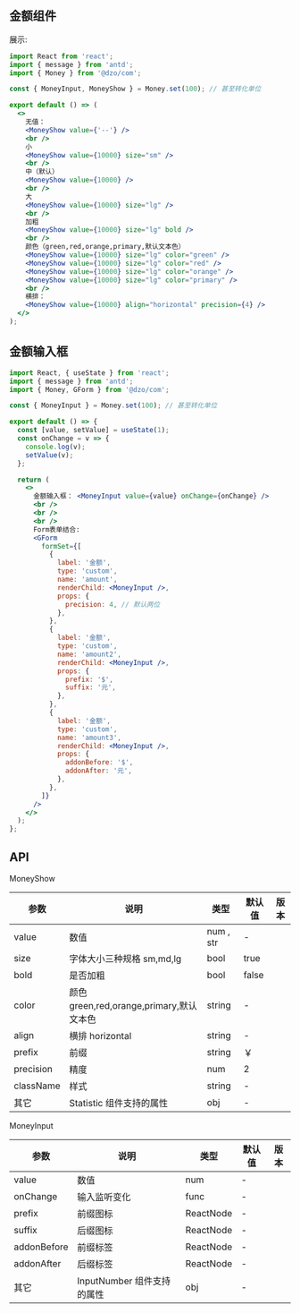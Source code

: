 ## 金额组件

展示:

```jsx
import React from 'react';
import { message } from 'antd';
import { Money } from '@dzo/com';

const { MoneyInput, MoneyShow } = Money.set(100); // 甚至转化单位

export default () => (
  <>
    无值：
    <MoneyShow value={'--'} />
    <br />
    小
    <MoneyShow value={10000} size="sm" />
    <br />
    中（默认）
    <MoneyShow value={10000} />
    <br />
    大
    <MoneyShow value={10000} size="lg" />
    <br />
    加粗
    <MoneyShow value={10000} size="lg" bold />
    <br />
    颜色（green,red,orange,primary,默认文本色）
    <MoneyShow value={10000} size="lg" color="green" />
    <MoneyShow value={10000} size="lg" color="red" />
    <MoneyShow value={10000} size="lg" color="orange" />
    <MoneyShow value={10000} size="lg" color="primary" />
    <br />
    横排：
    <MoneyShow value={10000} align="horizontal" precision={4} />
  </>
);
```

## 金额输入框

```jsx
import React, { useState } from 'react';
import { message } from 'antd';
import { Money, GForm } from '@dzo/com';

const { MoneyInput } = Money.set(100); // 甚至转化单位

export default () => {
  const [value, setValue] = useState(1);
  const onChange = v => {
    console.log(v);
    setValue(v);
  };

  return (
    <>
      金额输入框： <MoneyInput value={value} onChange={onChange} />
      <br />
      <br />
      <br />
      Form表单结合:
      <GForm
        formSet={[
          {
            label: '金额',
            type: 'custom',
            name: 'amount',
            renderChild: <MoneyInput />,
            props: {
              precision: 4, // 默认两位
            },
          },
          {
            label: '金额',
            type: 'custom',
            name: 'amount2',
            renderChild: <MoneyInput />,
            props: {
              prefix: '$',
              suffix: '元',
            },
          },
          {
            label: '金额',
            type: 'custom',
            name: 'amount3',
            renderChild: <MoneyInput />,
            props: {
              addonBefore: '$',
              addonAfter: '元',
            },
          },
        ]}
      />
    </>
  );
};
```

## API

MoneyShow

| 参数      | 说明                                     | 类型      | 默认值 | 版本 |
| --------- | ---------------------------------------- | --------- | ------ | ---- |
| value     | 数值                                     | num , str | -      |      |
| size      | 字体大小三种规格 sm,md,lg                | bool      | true   |      |
| bold      | 是否加粗                                 | bool      | false  |      |
| color     | 颜色 green,red,orange,primary,默认文本色 | string    | -      |      |
| align     | 横排 horizontal                          | string    | -      |      |
| prefix    | 前缀                                     | string    | ￥     |      |
| precision | 精度                                     | num       | 2      |      |
| className | 样式                                     | string    | -      |      |
| 其它      | Statistic 组件支持的属性                 | obj       | -      |      |

MoneyInput

| 参数        | 说明                       | 类型      | 默认值 | 版本 |
| ----------- | -------------------------- | --------- | ------ | ---- |
| value       | 数值                       | num       | -      |      |
| onChange    | 输入监听变化               | func      | -      |      |
| prefix      | 前缀图标                   | ReactNode | -      |      |
| suffix      | 后缀图标                   | ReactNode | -      |      |
| addonBefore | 前缀标签                   | ReactNode | -      |      |
| addonAfter  | 后缀标签                   | ReactNode | -      |      |
| 其它        | InputNumber 组件支持的属性 | obj       | -      |      |
